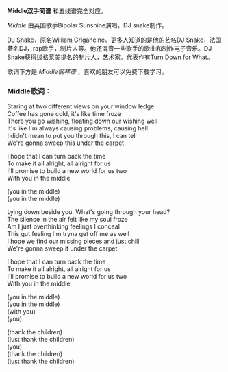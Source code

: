 

**Middle双手简谱** 和五线谱完全对应。

_Middle_ 由英国歌手Bipolar Sunshine演唱，DJ snake制作。

DJ Snake，原名William Grigahclne。更多人知道的是他的艺名DJ
Snake，法国著名DJ，rap歌手，制片人等。他还混音一些歌手的歌曲和制作电子音乐。DJ Snake获得过格莱美提名的制片人，艺术家。代表作有Turn
Down for What。

歌词下方是 _Middle钢琴谱_ ，喜欢的朋友可以免费下载学习。

### Middle歌词：

Staring at two different views on your window ledge  
Coffee has gone cold, it's like time froze  
There you go wishing, floating down our wishing well  
It's like I'm always causing problems, causing hell  
I didn't mean to put you through this, I can tell  
We're gonna sweep this under the carpet

I hope that I can turn back the time  
To make it all alright, all alright for us  
I'll promise to build a new world for us two  
With you in the middle

(you in the middle)  
(you in the middle)

Lying down beside you. What's going through your head?  
The silence in the air felt like my soul froze  
Am I just overthinking feelings I conceal  
This gut feeling I'm tryna get off me as well  
I hope we find our missing pieces and just chill  
We're gonna sweep it under the carpet

I hope that I can turn back the time  
To make it all alright, all alright for us  
I'll promise to build a new world for us two  
With you in the middle

(you in the middle)  
(you in the middle)  
(with you)  
(you)

(thank the children)  
(just thank the children)  
(you)  
(thank the children)  
(just thank the children)

